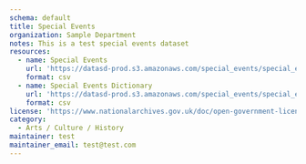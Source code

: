 ```yaml
---
schema: default
title: Special Events
organization: Sample Department
notes: This is a test special events dataset
resources:
  - name: Special Events
    url: 'https://datasd-prod.s3.amazonaws.com/special_events/special_events_list_datasd.csv'
    format: csv
  - name: Special Events Dictionary
    url: 'https://datasd-prod.s3.amazonaws.com/special_events/special_events_listings_dictionary.csv'
    format: csv
license: 'https://www.nationalarchives.gov.uk/doc/open-government-licence/version/3/'
category:
  - Arts / Culture / History
maintainer: test
maintainer_email: test@test.com
---
```

